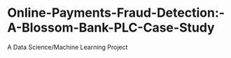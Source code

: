 # Online-Payments-Fraud-Detection:-A-Blossom-Bank-PLC-Case-Study
A Data Science/Machine Learning Project
